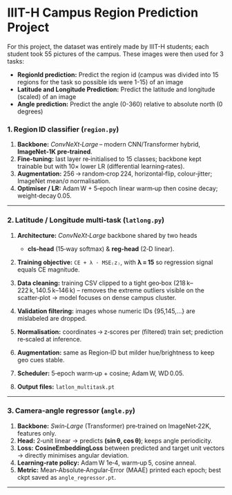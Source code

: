 #   IIIT-H Campus Region Prediction Project

For this project, the dataset was entirely made by IIIT-H students; each student took 55 pictures of the campus. These images were then used for 3 tasks:
- **RegionId prediction:** Predict the region id (campus was divided into 15 regions for the task so possible ids were 1-15) of an image
- **Latitude and Longitude Prediction:** Predict the latitude and longitude (scaled) of an image
- **Angle prediction:** Predict the angle (0-360) relative to absolute north (0 degrees)
### **1. Region ID classifier (`region.py`)**

1. **Backbone:** *ConvNeXt‑Large* – modern CNN/Transformer hybrid, **ImageNet‑1K pre‑trained**.
2. **Fine‑tuning:** last layer re‑initialised to 15 classes; backbone kept trainable but with 10× lower LR (differential learning‑rates).
3. **Augmentation:** 256 → random‑crop 224, horizontal‑flip, colour‑jitter; ImageNet mean/σ normalisation.
4. **Optimiser / LR:** Adam W + 5‑epoch linear warm‑up then cosine decay; weight‑decay 0.05.


---

### **2. Latitude / Longitude multi‑task (`latlong.py`)**

1. **Architecture:** *ConvNeXt‑Large* backbone shared by two heads

   * **cls‑head** (15‑way softmax) & **reg‑head** (2‑D linear).
2. **Training objective:** `CE + λ · MSE₍z₎`, with **λ = 15** so regression signal equals CE magnitude.
3. **Data cleaning:** training CSV clipped to a tight geo‑box (218 k–222 k, 140.5 k–146 k) – removes the extreme outliers visible on the scatter‑plot → model focuses on dense campus cluster.
4. **Validation filtering:** images whose numeric IDs {95,145,…} are mislabeled are dropped.
5. **Normalisation:** coordinates → z‑scores per (filtered) train set; prediction re‑scaled at inference.
6. **Augmentation:** same as Region‑ID but milder hue/brightness to keep geo cues stable.
7. **Scheduler:** 5‑epoch warm‑up + cosine; Adam W, WD 0.05.
8. **Output files:** `latlon_multitask.pt`

---

### **3. Camera‑angle regressor (`angle.py`)**

1. **Backbone:** *Swin‑Large* (Transformer) pre‑trained on ImageNet‑22K, features only.
2. **Head:** 2‑unit linear → predicts **(sin θ, cos θ)**; keeps angle periodicity.
3. **Loss:** **CosineEmbeddingLoss** between predicted and target unit vectors → directly minimises angular deviation.
4. **Learning‑rate policy:** Adam W 1e‑4, warm‑up 5, cosine anneal.
5. **Metric:** Mean‑Absolute‑Angular‑Error (MAAE) printed each epoch; best ckpt saved as `angle_regressor.pt`.


---

